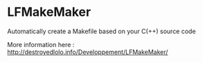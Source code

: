 # LFMakeMaker
Automatically create a Makefile based on your C(++) source code

More information here : http://destroyedlolo.info/Developpement/LFMakeMaker/
